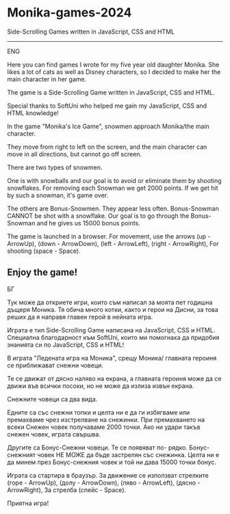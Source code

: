 # Monika-games-2024
Side-Scrolling Games written in JavaScript, CSS and HTML

-------------------------------------------------
ENG

Here you can find games I wrote for my five year old daughter Monika.
She likes a lot of cats as well as Disney characters, so I decided to make her the main character in her game.

The game is a Side-Scrolling Game written in JavaScript, CSS and HTML.

Special thanks to SoftUni who helped me gain my JavaScript, CSS and HTML knowledge!

In the game "Monika's Ice Game", snowmen approach Monika/the main character.

They move from right to left on the screen,
and the main character can move in all directions,
but cannot go off screen.

There are two types of snowmen.

One is with snowballs and our goal is to avoid or eliminate them by shooting snowflakes.
For removing each Snowman we get 2000 points.
If we get hit by such a snowman, it's game over.

The others are Bonus-Snowmen.
They appear less often.
Bonus-Snowman CANNOT be shot with a snowflake.
Our goal is to go through the Bonus-Snowman and he gives us 15000 bonus points.

The game is launched in a browser.
For movement, use the arrows (up - ArrowUp), (down - ArrowDown), (left - ArrowLeft), (right - ArrowRight),
For shooting (space - Space).

Enjoy the game!
-------------------------------------------------
БГ

Тук може да откриете игри, които съм написал за моята пет годишна дъщеря Моника.
Тя обича много котки, както и герои на Дисни, за това реших да я направя главен герой в нейната игра.

Играта е тип Side-Scrolling Game написана на JavaScript, CSS и HTML.
Специална благодарност към SoftUni, които ми помогнаха да придобия знанията си по JavaScript, CSS и HTML! 

В играта "Ледената игра на Моника", срещу Моника/ главната героиня се приближават снежни човеци.

Те се движат от дясно наляво на екрана,
а главната героиня може да се движи във всички посоки, 
но не може да излиза извън екрана.

Снежните човеци са два вида.

Едните са със снежни топки и целта ни е да ги избягваме или премахваме чрез изстрелване на снежинки.
При премахването на всеки Снежен човек получаваме 2000 точки. 
Ако ни удари такъв снежен човек, играта свършва.

Другите са Бонус-Снежни човеци.
Те се появяват по- рядко. 
Бонус-снежният човек НЕ МОЖЕ да бъде застрелян със снежинка. 
Целта ни е да минем през Бонус-снежния човек и той ни дава 15000 точки бонус.

Играта са стартира в браузър.
За движение се използват стрелките (горе - ArrowUp), (долу - ArrowDown), (ляво - ArrowLeft), (дясно - ArrowRight),
За стрелба (спейс - Space).

Приятна игра!

